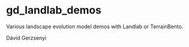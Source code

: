 # gd_landlab_demos  
  
Various landscape evolution model demos with Landlab or TerrainBento.  
  
Dávid Gerzsenyi